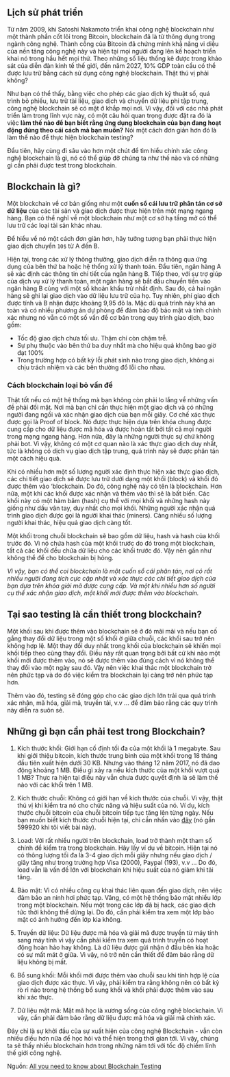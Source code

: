 ## Lịch sử phát triển
Từ năm 2009, khi Satoshi Nakamoto triển khai công nghệ blockchain như một thành phần cốt lõi trong Bitcoin, blockchain đã là từ thông dụng trong ngành công nghệ. Thành công của Bitcoin đã chứng minh khả năng vi diệu của nền tảng công nghệ này và hiện tại mọi người đang lên kế hoạch triển khai nó trong hầu hết mọi thứ. Theo những số liệu thống kê được trong khảo sát của diễn đàn kinh tế thế giới, đến năm 2027, 10% GDP toàn cầu có thể được lưu trữ bằng cách sử dụng công nghệ blockchain. Thật thú vị phải không?

Như bạn có thể thấy, bằng việc cho phép các giao dịch kỹ thuật số, quá trình bỏ phiếu, lưu trữ tài liệu, giao dịch và chuyển dữ liệu phi tập trung, công nghệ blockchain sẽ có mặt ở khắp mọi nơi. Vì vậy, đối với các nhà phát triển làm trong lĩnh vực này, có một câu hỏi quan trọng được đặt ra đó là việc **làm thế nào để bạn biết rằng ứng dụng blockchain của bạn đang hoạt động đúng theo cái cách mà bạn muốn?** Nói một cách đơn giản hơn đó là làm thế nào để thực hiện blockchain testing?

Đầu tiên, hãy cùng đi sâu vào hơn một chút để tìm hiểu chính xác công nghệ blockchain là gì, nó có thể giúp đỡ chúng ta như thế nào và có những gì cần phải được test trong blockchain.

## Blockchain là gì?
Một blockchain về cơ bản giống như một **cuốn sổ cái lưu trữ phân tán cơ sở dữ liệu** của các tài sản và giao dịch được thực hiện trên một mạng ngang hàng. Bạn có thể nghĩ về một blockchain như một cơ sở hạ tầng mở có thể lưu trữ các loại tài sản khác nhau.

Để hiểu về nó một cách đơn giản hơn, hãy tưởng tượng bạn phải thực hiện giao dịch chuyển `10$` từ A đến B. 

Hiện tại, trong các xử lý thông thường, giao dịch diễn ra thông qua ứng dụng của bên thứ ba hoặc hệ thống xử lý thanh toán. Đầu tiên, ngân hàng A sẽ xác định các thông tin chi tiết của ngân hàng B. Tiếp theo, với sự trợ giúp của dịch vụ xử lý thanh toán, một ngân hàng sẽ bắt đầu chuyển tiền vào ngân hàng B cùng với một số khoản khấu trừ nhất định. Sau đó, cả hai ngân hàng sẽ ghi lại giao dịch vào dữ liệu lưu trữ của họ. Tuy nhiên, phí giao dịch được tính và B nhận được khoảng 9,95 đô la. Mặc dù quá trình này khá an toàn và có nhiều phương án dự phòng để đảm bảo độ bảo mật và tính chính xác nhưng nó vẫn có một số vấn đề cơ bản trong quy trình giao dịch, bao gồm:
- Tốc độ giao dịch chưa tối ưu. Thậm chí còn chậm trễ.
- Sự phụ thuộc vào bên thứ ba duy nhất mà cho hiệu quả không bao giờ đạt 100%
- Trong trường hợp có bất kỳ lỗi phát sinh nào trong giao dịch, không ai chịu trách nhiệm và các bên thường đổ lỗi cho nhau.

### Cách blockchain loại bỏ vấn đề
Thật tốt nếu có một hệ thống mà bạn không còn phải lo lắng về những vấn đề phải đối mặt. Nơi mà bạn chỉ cần thực hiện một giao dịch và có những người đang ngồi và xác nhận giao dịch của bạn mỗi giây. Cơ chế xác thực được gọi là Proof of block. Nó được thực hiện dựa trên khóa chung được cung cấp cho dữ liệu được mã hóa và được hoàn tất bởi tất cả mọi người trong mạng ngang hàng. Hơn nữa, đây là những người thực sự chứ không phải bot. Vì vậy, không có một cơ quan nào là xác thực giao dịch duy nhất, tức là không có dịch vụ giao dịch tập trung, quá trình này sẽ được phân tán một cách hiệu quả.

Khi có nhiều hơn một số lượng người xác định thực hiện xác thực giao dịch, các chi tiết giao dịch sẽ được lưu trữ dưới dạng một khối (block) và khối đó được thêm vào ‘blockchain. Do đó, công nghệ này có tên là blockchain. Hơn nữa, một khi các khối được xác nhận và thêm vào thì sẽ là bất biến. Các khối này có một hàm băm (hash) cụ thể với mọi khối và những hash này giống như dấu vân tay, duy nhất cho mọi khối. Những người xác nhận quá trình giao dịch được gọi là người khai thác (miners). Càng nhiều số lượng người khai thác, hiệu quả giao dịch càng tốt.

Một khối trong chuỗi blockchain sẽ bao gồm dữ liệu, hash và hash của khối trước đó. Vì nó chứa hash của một khối trước do đó trong một blockchain, tất cả các khối đều chứa dữ liệu cho các khối trước đó. Vậy nên gần như không thể để cho blockchain bị hỏng.

*Vì vậy, bạn có thể coi blockchain là một cuốn sổ cái phân tán, nơi có rất nhiều người đang tích cực cập nhật và xác thực các chi tiết giao dịch của bạn dựa trên khóa giải mã được cung cấp. Và một khi nhiều hơn số người cụ thể xác nhận giao dịch, một khối mới được thêm vào blockchain.*

## Tại sao testing là cần thiết trong blockchain?
Một khối sau khi được thêm vào blockchain sẽ ở đó mãi mãi và nếu bạn cố gắng thay đổi dữ liệu trong một số khối ở giữa chuỗi, các khối sau trở nên không hợp lệ. Một thay đổi duy nhất trong khối của blockchain sẽ khiến mọi khối tiếp theo cũng thay đổi. Điều này rất quan trọng bởi bất cứ khi nào một khối mới được thêm vào, nó sẽ được thêm vào đúng cách vì nó không thể thay đổi vào một ngày sau đó. Vậy nên việc khai thác một blockchain trở nên phức tạp và do đó việc kiểm tra blockchain lại càng trở nên phức tạp hơn.

Thêm vào đó, testing sẽ đóng góp cho các giao dịch lớn trải qua quá trình xác nhận, mã hóa, giải mã, truyền tải, v.v ... để đảm bảo rằng các quy trình này diễn ra suôn sẻ.

## Những gì bạn cần phải test trong Blockchain?

1. Kích thước khối: Giới hạn cố định tối đa của một khối là 1 megabyte. Sau khi giới thiệu bitcoin, kích thước trung bình của một khối trong 18 tháng đầu tiên xuất hiện dưới 30 KB. Nhưng vào tháng 12 năm 2017, nó đã dao động khoảng 1 MB. Điều gì xảy ra nếu kích thước của một khối vượt quá 1 MB? Thực ra hiện tại điều này vẫn chưa được quyết định là sẽ làm thế nào với các khối trên 1 MB.

2. Kích thước chuỗi: Không có giới hạn về kích thước của chuỗi. Vì vậy, thật thú vị khi kiểm tra nó cho chức năng và hiệu suất của nó. Ví dụ, kích thước chuỗi bitcoin của chuỗi bitcoin tiếp tục tăng lên từng ngày. Nếu bạn muốn biết kích thước chuỗi hiện tại, chỉ cần nhấn vào [đây](https://blockexplorer.com/api/status?q=getBlockCount) (nó gần 599920 khi tôi viết bài này).
3. Load: Với rất nhiều người trên blockchain, load trở thành một tham số chính để kiểm tra trong blockchain. Hãy lấy ví dụ về bitcoin. Hiện tại nó có thông lượng tối đa là 3-4 giao dịch mỗi giây nhưng nếu giao dịch / giây tăng như trong trường hợp Visa (2000), Paypal (193), v.v ... Do đó, load vẫn là vấn đề lớn với blockchain khi hiệu suất của nó giảm khi tải tăng.
4. Bảo mật: Vì có nhiều công cụ khai thác liên quan đến giao dịch, nên việc đảm bảo an ninh hơi phức tạp. Vâng, có một hệ thống bảo mật nhiều lớp trong một blockchain. Nếu một trong các lớp đã bị hack, các giao dịch tức thời không thể dừng lại. Do đó, cần phải kiểm tra xem một lớp bảo mật có ảnh hưởng đến lớp kia không.
5. Truyền dữ liệu: Dữ liệu được mã hóa và giải mã được truyền từ máy tính sang máy tính vì vậy cần phải kiểm tra xem quá trình truyền có hoạt động hoàn hảo hay không. Là dữ liệu được gửi nhận ở đầu bên kia hoặc có sự mất mát ở giữa. Vì vậy, nó trở nên cần thiết để đảm bảo rằng dữ liệu không bị mất.
6. Bổ sung khối: Mỗi khối mới được thêm vào chuỗi sau khi tính hợp lệ của giao dịch được xác thực. Vì vậy, phải kiểm tra rằng không nên có bất kỳ rò rỉ nào trong hệ thống bổ sung khối và khối phải được thêm vào sau khi xác thực.
7. Dữ liệu mật mã: Mật mã học là xương sống của công nghệ blockchain. Vì vậy, cần phải đảm bảo rằng dữ liệu được mã hóa và giải mã chính xác.

Đây chỉ là sự khởi đầu của sự xuất hiện của công nghệ Blockchain - vẫn còn nhiều điều hơn nữa để học hỏi và thể hiện trong thời gian tới. Vì vậy, chúng ta sẽ thấy nhiều blockchain hơn trong những năm tới với tốc độ chiếm lĩnh thế giới công nghệ.

Nguồn: [All you need to know about Blockchain Testing](https://blog.goodaudience.com/all-you-need-to-know-about-blockchain-testing-db5f13771ab5)